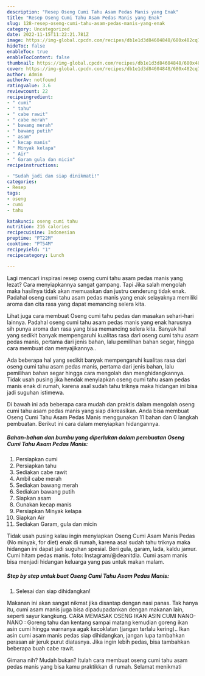 ```yaml
---
description: "Resep Oseng Cumi Tahu Asam Pedas Manis yang Enak"
title: "Resep Oseng Cumi Tahu Asam Pedas Manis yang Enak"
slug: 128-resep-oseng-cumi-tahu-asam-pedas-manis-yang-enak
category: Uncategorized
date: 2022-11-15T11:22:21.781Z
image: https://img-global.cpcdn.com/recipes/db1e1d3d84604848/680x482cq70/oseng-cumi-tahu-asam-pedas-manis-foto-resep-utama.jpg
hideToc: false
enableToc: true
enableTocContent: false
thumbnail: https://img-global.cpcdn.com/recipes/db1e1d3d84604848/680x482cq70/oseng-cumi-tahu-asam-pedas-manis-foto-resep-utama.jpg
cover: https://img-global.cpcdn.com/recipes/db1e1d3d84604848/680x482cq70/oseng-cumi-tahu-asam-pedas-manis-foto-resep-utama.jpg
author: Admin
authorAv: notfound
ratingvalue: 3.6
reviewcount: 22
recipeingredient:
- " cumi"
- " tahu"
- " cabe rawit"
- " cabe merah"
- " bawang merah"
- " bawang putih"
- " asam"
- " kecap manis"
- " Minyak kelapa"
- " Air"
- " Garam gula dan micin"
recipeinstructions:

- "Sudah jadi dan siap dinikmati!"
categories:
- Resep
tags:
- oseng
- cumi
- tahu

katakunci: oseng cumi tahu 
nutrition: 216 calories
recipecuisine: Indonesian
preptime: "PT22M"
cooktime: "PT54M"
recipeyield: "1"
recipecategory: Lunch

---
```



Lagi mencari inspirasi resep oseng cumi tahu asam pedas manis yang lezat? Cara menyiapkannya sangat gampang. Tapi Jika salah mengolah maka hasilnya tidak akan memuaskan dan justru cenderung tidak enak. Padahal oseng cumi tahu asam pedas manis yang enak selayaknya memiliki aroma dan cita rasa yang dapat memancing selera kita.


Lihat juga cara membuat Oseng cumi tahu pedas dan masakan sehari-hari lainnya. Padahal oseng cumi tahu asam pedas manis yang enak harusnya sih punya aroma dan rasa yang bisa memancing selera kita. Banyak hal yang sedikit banyak mempengaruhi kualitas rasa dari oseng cumi tahu asam pedas manis, pertama dari jenis bahan, lalu pemilihan bahan segar, hingga cara membuat dan menyajikannya..

Ada beberapa hal yang sedikit banyak mempengaruhi kualitas rasa dari oseng cumi tahu asam pedas manis, pertama dari jenis bahan, lalu pemilihan bahan segar hingga cara mengolah dan menghidangkannya. Tidak usah pusing jika hendak menyiapkan oseng cumi tahu asam pedas manis enak di rumah, karena asal sudah tahu triknya maka hidangan ini bisa jadi suguhan istimewa.


Di bawah ini ada beberapa cara mudah dan praktis dalam mengolah oseng cumi tahu asam pedas manis yang siap dikreasikan. Anda bisa membuat Oseng Cumi Tahu Asam Pedas Manis menggunakan 11 bahan dan 0 langkah pembuatan. Berikut ini cara dalam menyiapkan hidangannya.

<!--inarticleads1-->

##### Bahan-bahan dan bumbu yang diperlukan dalam pembuatan Oseng Cumi Tahu Asam Pedas Manis:

1. Persiapkan  cumi
1. Persiapkan  tahu
1. Sediakan  cabe rawit
1. Ambil  cabe merah
1. Sediakan  bawang merah
1. Sediakan  bawang putih
1. Siapkan  asam
1. Gunakan  kecap manis
1. Persiapkan  Minyak kelapa
1. Siapkan  Air
1. Sediakan  Garam, gula dan micin


Tidak usah pusing kalau ingin menyiapkan Oseng Cumi Asam Manis Pedas (No minyak, for diet) enak di rumah, karena asal sudah tahu triknya maka hidangan ini dapat jadi suguhan spesial. Beri gula, garam, lada, kaldu jamur. Cumi hitam pedas manis. foto: Instagram/@deanitdia. Cumi asam manis bisa menjadi hidangan keluarga yang pas untuk makan malam. 

<!--inarticleads2-->

##### Step by step untuk buat Oseng Cumi Tahu Asam Pedas Manis:


1. Selesai dan siap dihidangkan!

Makanan ini akan sangat nikmat jika disantap dengan nasi panas. Tak hanya itu, cumi asam manis juga bisa dipadupadankan dengan makanan lain, seperti sayur kangkung. CARA MEMASAK OSENG IKAN ASIN CUMI NANO-NANO : Goreng tahu dan kentang sampai matang kemudian goreng ikan asin cumi hingga warnanya agak kecoklatan (jangan terlalu kering).. Ikan asin cumi asam manis pedas siap dihidangkan, jangan lupa tambahkan perasan air jeruk purut diatasnya. Jika ingin lebih pedas, bisa tambahkan beberapa buah cabe rawit. 

Gimana nih? Mudah bukan? Itulah cara membuat oseng cumi tahu asam pedas manis yang bisa kamu praktikkan di rumah. Selamat menikmati
